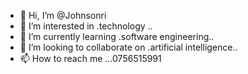 - 👋 Hi, I’m @Johnsonri
- 👀 I’m interested in .technology
..
- 🌱 I’m currently learning .software engineering..
- 💞️ I’m looking to collaborate on .artificial intelligence..
- 📫 How to reach me ...0756515991

<!---
Johnsonri/Johnsonri is a ✨ special ✨ repository because its `README.md` (this file) appears on your GitHub profile.
You can click the Preview link to take a look at your changes.
--->
